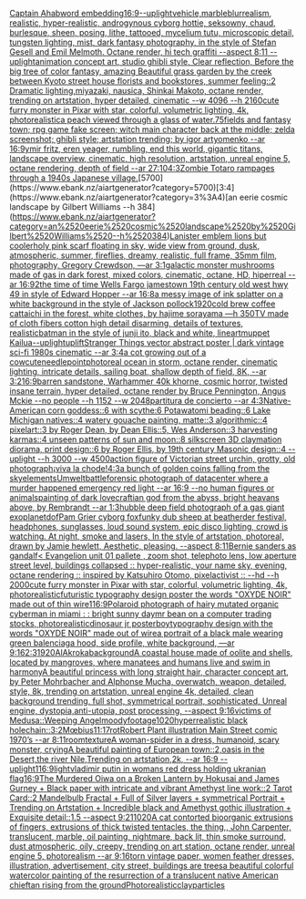 [Captain Ahab](https://www.ebank.nz/aiartgenerator?category=Captain%2520Ahab)[word embedding](https://www.ebank.nz/aiartgenerator?category=word%2520embedding)[16:9](https://www.ebank.nz/aiartgenerator?category=16%3A9)[--uplight](https://www.ebank.nz/aiartgenerator?category=--uplight)[vehicle,marble](https://www.ebank.nz/aiartgenerator?category=vehicle%2Cmarble)[blur](https://www.ebank.nz/aiartgenerator?category=blur)[realism, realistic, hyper-realistic, androgynous cyborg hottie, seksowny, chaud, burlesque, sheen, posing, lithe, tattooed, mycelium tutu, microscopic detail, tungsten lighting, mist, dark fantasy photography, in the style of Stefan Gesell and Emil Melmoth. Octane render, hi tech graffiti  --aspect 8:11 --uplight](https://www.ebank.nz/aiartgenerator?category=realism%2C%2520realistic%2C%2520hyper-realistic%2C%2520androgynous%2520cyborg%2520hottie%2C%2520seksowny%2C%2520chaud%2C%2520burlesque%2C%2520sheen%2C%2520posing%2C%2520lithe%2C%2520tattooed%2C%2520mycelium%2520tutu%2C%2520microscopic%2520detail%2C%2520tungsten%2520lighting%2C%2520mist%2C%2520dark%2520fantasy%2520photography%2C%2520in%2520the%2520style%2520of%2520Stefan%2520Gesell%2520and%2520Emil%2520Melmoth.%2520Octane%2520render%2C%2520hi%2520tech%2520graffiti%2520%2520--aspect%25208%3A11%2520--uplight)[animation concept art, studio ghibli style, Clear reflection, Before the big tree of color fantasy, amazing Beautiful grass garden by the creek between Kyoto street house florists and bookstores, summer feeling::2 Dramatic lighting,miyazaki, nausica, Shinkai Makoto, octane render, trending on artstation, hyper detailed, cinematic --w 4096  --h 2160](https://www.ebank.nz/aiartgenerator?category=animation%2520concept%2520art%2C%2520studio%2520ghibli%2520style%2C%2520Clear%2520reflection%2C%2520Before%2520the%2520big%2520tree%2520of%2520color%2520fantasy%2C%2520amazing%2520Beautiful%2520grass%2520garden%2520by%2520the%2520creek%2520between%2520Kyoto%2520street%2520house%2520florists%2520and%2520bookstores%2C%2520summer%2520feeling%3A%3A2%2520Dramatic%2520lighting%2Cmiyazaki%2C%2520nausica%2C%2520Shinkai%2520Makoto%2C%2520octane%2520render%2C%2520trending%2520on%2520artstation%2C%2520hyper%2520detailed%2C%2520cinematic%2520--w%25204096%2520%2520--h%25202160)[cute furry monster in Pixar with star, colorful, volumetric lighting, 4k, photorealistic](https://www.ebank.nz/aiartgenerator?category=cute%2520furry%2520monster%2520in%2520Pixar%2520with%2520star%2C%2520colorful%2C%2520volumetric%2520lighting%2C%25204k%2C%2520photorealistic)[a peach viewed through a glass of water](https://www.ebank.nz/aiartgenerator?category=a%2520peach%2520viewed%2520through%2520a%2520glass%2520of%2520water)[.75](https://www.ebank.nz/aiartgenerator?category=.75)[fields and fantasy town; rpg game fake screen; witch main character back at the middle; zelda screenshot; ghibli style; artstation trending; by igor artyomenko --ar 16:9](https://www.ebank.nz/aiartgenerator?category=fields%2520and%2520fantasy%2520town%3B%2520rpg%2520game%2520fake%2520screen%3B%2520witch%2520main%2520character%2520back%2520at%2520the%2520middle%3B%2520zelda%2520screenshot%3B%2520ghibli%2520style%3B%2520artstation%2520trending%3B%2520by%2520igor%2520artyomenko%2520--ar%252016%3A9)[ymir fritz, eren yeager, rumbling, end this world, gigantic titans,  landscape overview, cinematic, high resolution, artstation, unreal engine 5, octane rendering, depth of field --ar 27:10](https://www.ebank.nz/aiartgenerator?category=ymir%2520fritz%2C%2520eren%2520yeager%2C%2520rumbling%2C%2520end%2520this%2520world%2C%2520gigantic%2520titans%2C%2520%2520landscape%2520overview%2C%2520cinematic%2C%2520high%2520resolution%2C%2520artstation%2C%2520unreal%2520engine%25205%2C%2520octane%2520rendering%2C%2520depth%2520of%2520field%2520--ar%252027%3A10)[4:3](https://www.ebank.nz/aiartgenerator?category=4%3A3)[Zombie Totaro rampages through a 1940s Japanese village.](https://www.ebank.nz/aiartgenerator?category=Zombie%2520Totaro%2520rampages%2520through%2520a%25201940s%2520Japanese%2520village.)[5700](https://www.ebank.nz/aiartgenerator?category=5700)[3:4](https://www.ebank.nz/aiartgenerator?category=3%3A4)[an eerie cosmic landscape by Gilbert Williams --h 384](https://www.ebank.nz/aiartgenerator?category=an%2520eerie%2520cosmic%2520landscape%2520by%2520Gilbert%2520Williams%2520--h%2520384)[Lanister emblem lions but cooler](https://www.ebank.nz/aiartgenerator?category=Lanister%2520emblem%2520lions%2520but%2520cooler)[holy pink scarf floating in sky, wide view from ground, dusk, atmospheric, summer, fireflies, dreamy, realistic, full frame, 35mm film, photography, Gregory Crewdson, —ar 3:1](https://www.ebank.nz/aiartgenerator?category=holy%2520pink%2520scarf%2520floating%2520in%2520sky%2C%2520wide%2520view%2520from%2520ground%2C%2520dusk%2C%2520atmospheric%2C%2520summer%2C%2520fireflies%2C%2520dreamy%2C%2520realistic%2C%2520full%2520frame%2C%252035mm%2520film%2C%2520photography%2C%2520Gregory%2520Crewdson%2C%2520%E2%80%94ar%25203%3A1)[galactic monster mushrooms made of gas in dark forest, mixed colors, cinematic, octane, HD, hiperreal --ar 16:9](https://www.ebank.nz/aiartgenerator?category=galactic%2520monster%2520mushrooms%2520made%2520of%2520gas%2520in%2520dark%2520forest%2C%2520mixed%2520colors%2C%2520cinematic%2C%2520octane%2C%2520HD%2C%2520hiperreal%2520--ar%252016%3A9)[2](https://www.ebank.nz/aiartgenerator?category=2)[the time of time Wells Fargo jamestown 19th century old west hwy 49 in style of Edward Hopper --ar 16:8](https://www.ebank.nz/aiartgenerator?category=the%2520time%2520of%2520time%2520Wells%2520Fargo%2520jamestown%252019th%2520century%2520old%2520west%2520hwy%252049%2520in%2520style%2520of%2520Edward%2520Hopper%2520--ar%252016%3A8)[a messy image of ink splatter on a white background in the style of Jackson pollock](https://www.ebank.nz/aiartgenerator?category=a%2520messy%2520image%2520of%2520ink%2520splatter%2520on%2520a%2520white%2520background%2520in%2520the%2520style%2520of%2520Jackson%2520pollock)[1920](https://www.ebank.nz/aiartgenerator?category=1920)[cold brew coffee cat](https://www.ebank.nz/aiartgenerator?category=cold%2520brew%2520coffee%2520cat)[taichi in the forest, white clothes, by hajime sorayama —h 350](https://www.ebank.nz/aiartgenerator?category=taichi%2520in%2520the%2520forest%2C%2520white%2520clothes%2C%2520by%2520hajime%2520sorayama%2520%E2%80%94h%2520350)[TV made of cloth fibers cotton high detail disarming, details of textures, realistic](https://www.ebank.nz/aiartgenerator?category=TV%2520made%2520of%2520cloth%2520fibers%2520cotton%2520high%2520detail%2520disarming%2C%2520details%2520of%2520textures%2C%2520realistic)[batman in the style of junji ito, black and white, lineart](https://www.ebank.nz/aiartgenerator?category=batman%2520in%2520the%2520style%2520of%2520junji%2520ito%2C%2520black%2520and%2520white%2C%2520lineart)[muppet Kailua](https://www.ebank.nz/aiartgenerator?category=muppet%2520Kailua)[--uplight](https://www.ebank.nz/aiartgenerator?category=--uplight)[uplift](https://www.ebank.nz/aiartgenerator?category=uplift)[Stranger Things vector abstract poster | dark vintage sci-fi 1980s cinematic --ar 3:4](https://www.ebank.nz/aiartgenerator?category=Stranger%2520Things%2520vector%2520abstract%2520poster%2520%7C%2520dark%2520vintage%2520sci-fi%25201980s%2520cinematic%2520--ar%25203%3A4)[a cot growing out of a cow](https://www.ebank.nz/aiartgenerator?category=a%2520cot%2520growing%2520out%2520of%2520a%2520cow)[cute](https://www.ebank.nz/aiartgenerator?category=cute)[needlepoint](https://www.ebank.nz/aiartgenerator?category=needlepoint)[photoreal ocean in storm, octane render, cinematic lighting, intricate details, sailing boat, shallow depth of field, 8K, --ar 3:2](https://www.ebank.nz/aiartgenerator?category=photoreal%2520ocean%2520in%2520storm%2C%2520octane%2520render%2C%2520cinematic%2520lighting%2C%2520intricate%2520details%2C%2520sailing%2520boat%2C%2520shallow%2520depth%2520of%2520field%2C%25208K%2C%2520--ar%25203%3A2)[16:9](https://www.ebank.nz/aiartgenerator?category=16%3A9)[barren sandstone, Warhammer 40k khorne, cosmic horror, twisted insane terrain, hyper detailed, octane render by Bruce Pennington, Angus Mckie --no people --h 1152 --w 2048](https://www.ebank.nz/aiartgenerator?category=barren%2520sandstone%2C%2520Warhammer%252040k%2520khorne%2C%2520cosmic%2520horror%2C%2520twisted%2520insane%2520terrain%2C%2520hyper%2520detailed%2C%2520octane%2520render%2520by%2520Bruce%2520Pennington%2C%2520Angus%2520Mckie%2520--no%2520people%2520--h%25201152%2520--w%25202048)[partitura de concierto  --ar 4:3](https://www.ebank.nz/aiartgenerator?category=partitura%2520de%2520concierto%2520%2520--ar%25204%3A3)[Native-American corn goddess::6 with scythe:6 Potawatomi beading::6 Lake Michigan natives::4 watery gouache painting, matte::3 algorithmic::4 pixelart::3 by Roger Dean, by Dean Ellis::5, Wes Anderson::3 harvesting karmas::4 unseen patterns of sun and moon::8 silkscreen 3D claymation diorama, print design::6 by Roger Ellis, by 19th century Masonic design::4 --uplight --h 3000 --w 4500](https://www.ebank.nz/aiartgenerator?category=Native-American%2520corn%2520goddess%3A%3A6%2520with%2520scythe%3A6%2520Potawatomi%2520beading%3A%3A6%2520Lake%2520Michigan%2520natives%3A%3A4%2520watery%2520gouache%2520painting%2C%2520matte%3A%3A3%2520algorithmic%3A%3A4%2520pixelart%3A%3A3%2520by%2520Roger%2520Dean%2C%2520by%2520Dean%2520Ellis%3A%3A5%2C%2520Wes%2520Anderson%3A%3A3%2520harvesting%2520karmas%3A%3A4%2520unseen%2520patterns%2520of%2520sun%2520and%2520moon%3A%3A8%2520silkscreen%25203D%2520claymation%2520diorama%2C%2520print%2520design%3A%3A6%2520by%2520Roger%2520Ellis%2C%2520by%252019th%2520century%2520Masonic%2520design%3A%3A4%2520--uplight%2520--h%25203000%2520--w%25204500)[action figure of Victorian street urchin, grotty, old photograph](https://www.ebank.nz/aiartgenerator?category=action%2520figure%2520of%2520Victorian%2520street%2520urchin%2C%2520grotty%2C%2520old%2520photograph)[¡viva la chode!](https://www.ebank.nz/aiartgenerator?category=%C2%A1viva%2520la%2520chode%21)[4:3](https://www.ebank.nz/aiartgenerator?category=4%3A3)[a bunch of golden coins falling from the sky](https://www.ebank.nz/aiartgenerator?category=a%2520bunch%2520of%2520golden%2520coins%2520falling%2520from%2520the%2520sky)[elements](https://www.ebank.nz/aiartgenerator?category=elements)[Umwelt](https://www.ebank.nz/aiartgenerator?category=Umwelt)[battle](https://www.ebank.nz/aiartgenerator?category=battle)[forensic photograph of datacenter where a murder happened emergency red light --ar 16:9 --no human figures or animals](https://www.ebank.nz/aiartgenerator?category=forensic%2520photograph%2520of%2520datacenter%2520where%2520a%2520murder%2520happened%2520emergency%2520red%2520light%2520--ar%252016%3A9%2520--no%2520human%2520figures%2520or%2520animals)[painting  of dark lovecraftian god from the abyss, bright heavans above,  by Rembrandt --ar 1:3](https://www.ebank.nz/aiartgenerator?category=painting%2520%2520of%2520dark%2520lovecraftian%2520god%2520from%2520the%2520abyss%2C%2520bright%2520heavans%2520above%2C%2520%2520by%2520Rembrandt%2520--ar%25201%3A3)[hubble deep field photograph of a gas giant exoplanet](https://www.ebank.nz/aiartgenerator?category=hubble%2520deep%2520field%2520photograph%2520of%2520a%2520gas%2520giant%2520exoplanet)[dof](https://www.ebank.nz/aiartgenerator?category=dof)[Pam Grier cyborg fox](https://www.ebank.nz/aiartgenerator?category=Pam%2520Grier%2520cyborg%2520fox)[funky dub sheep at beatherder festival, headphones, sunglasses, loud sound system, epic disco lighting, crowd is watching. At night, smoke and  lasers,  In the style of artstation, photoreal, drawn by Jamie hewlett, Aesthetic, pleasing. --aspect 8:11](https://www.ebank.nz/aiartgenerator?category=funky%2520dub%2520sheep%2520at%2520beatherder%2520festival%2C%2520headphones%2C%2520sunglasses%2C%2520loud%2520sound%2520system%2C%2520epic%2520disco%2520lighting%2C%2520crowd%2520is%2520watching.%2520At%2520night%2C%2520smoke%2520and%2520%2520lasers%2C%2520%2520In%2520the%2520style%2520of%2520artstation%2C%2520photoreal%2C%2520drawn%2520by%2520Jamie%2520hewlett%2C%2520Aesthetic%2C%2520pleasing.%2520--aspect%25208%3A11)[Bernie sanders as gandalf](https://www.ebank.nz/aiartgenerator?category=Bernie%2520sanders%2520as%2520gandalf)[< Evangelion unit 01 pallete , zoom shot, telephoto lens, low aperture street level, buildings collapsed :: hyper-realistic, your name sky, evening, octane rendering :: inspired by Katsuhiro Otomo, pixelactivist :: --hd --h 2000](https://www.ebank.nz/aiartgenerator?category=%3C%2520Evangelion%2520unit%252001%2520pallete%2520%2C%2520zoom%2520shot%2C%2520telephoto%2520lens%2C%2520low%2520aperture%2520street%2520level%2C%2520buildings%2520collapsed%2520%3A%3A%2520hyper-realistic%2C%2520your%2520name%2520sky%2C%2520evening%2C%2520octane%2520rendering%2520%3A%3A%2520inspired%2520by%2520Katsuhiro%2520Otomo%2C%2520pixelactivist%2520%3A%3A%2520--hd%2520--h%25202000)[cute furry monster in Pixar with star, colorful, volumetric lighting, 4k, photorealistic](https://www.ebank.nz/aiartgenerator?category=cute%2520furry%2520monster%2520in%2520Pixar%2520with%2520star%2C%2520colorful%2C%2520volumetric%2520lighting%2C%25204k%2C%2520photorealistic)[futuristic  typography design poster the words "OXYDE NOIR" made out of thin wire](https://www.ebank.nz/aiartgenerator?category=futuristic%2520%2520typography%2520design%2520poster%2520the%2520words%2520%22OXYDE%2520NOIR%22%2520made%2520out%2520of%2520thin%2520wire)[1](https://www.ebank.nz/aiartgenerator?category=1)[16:9](https://www.ebank.nz/aiartgenerator?category=16%3A9)[Polaroid photograph of hairy mutated organic cyberman in miami : : bright sunny day](https://www.ebank.nz/aiartgenerator?category=Polaroid%2520photograph%2520of%2520hairy%2520mutated%2520organic%2520cyberman%2520in%2520miami%2520%3A%2520%3A%2520bright%2520sunny%2520day)[mr bean on a computer trading stocks, photorealistic](https://www.ebank.nz/aiartgenerator?category=mr%2520bean%2520on%2520a%2520computer%2520trading%2520stocks%2C%2520photorealistic)[dinosaur jr poster](https://www.ebank.nz/aiartgenerator?category=dinosaur%2520jr%2520poster)[boy](https://www.ebank.nz/aiartgenerator?category=boy)[typography design with the words "OXYDE NOIR" made out of wire](https://www.ebank.nz/aiartgenerator?category=typography%2520design%2520with%2520the%2520words%2520%22OXYDE%2520NOIR%22%2520made%2520out%2520of%2520wire)[a portrait of a black male wearing green balenciaga hood, side profile, white background, —ar 9:16](https://www.ebank.nz/aiartgenerator?category=a%2520portrait%2520of%2520a%2520black%2520male%2520wearing%2520green%2520balenciaga%2520hood%2C%2520side%2520profile%2C%2520white%2520background%2C%2520%E2%80%94ar%25209%3A16)[2:3](https://www.ebank.nz/aiartgenerator?category=2%3A3)[1920](https://www.ebank.nz/aiartgenerator?category=1920)[AlAkroka](https://www.ebank.nz/aiartgenerator?category=AlAkroka)[background](https://www.ebank.nz/aiartgenerator?category=background)[A coastal house made of oolite and shells, located by mangroves, where manatees and humans live and swim in harmony](https://www.ebank.nz/aiartgenerator?category=A%2520coastal%2520house%2520made%2520of%2520oolite%2520and%2520shells%2C%2520located%2520by%2520mangroves%2C%2520where%2520manatees%2520and%2520humans%2520live%2520and%2520swim%2520in%2520harmony)[A beautiful princess with long straight hair, character concept art, by Peter Mohrbacher and Alphonse Mucha, overwatch, weapon, detailed, style, 8k, trending on artstation, unreal engine 4k, detailed, clean background trending, full shot, symmetrical portrait, sophisticated, Unreal engine, dystopia,anti-utopia, post processing, --aspect 9:16](https://www.ebank.nz/aiartgenerator?category=A%2520beautiful%2520princess%2520with%2520long%2520straight%2520hair%2C%2520character%2520concept%2520art%2C%2520by%2520Peter%2520Mohrbacher%2520and%2520Alphonse%2520Mucha%2C%2520overwatch%2C%2520weapon%2C%2520detailed%2C%2520style%2C%25208k%2C%2520trending%2520on%2520artstation%2C%2520unreal%2520engine%25204k%2C%2520detailed%2C%2520clean%2520background%2520trending%2C%2520full%2520shot%2C%2520symmetrical%2520portrait%2C%2520sophisticated%2C%2520Unreal%2520engine%2C%2520dystopia%2Canti-utopia%2C%2520post%2520processing%2C%2520--aspect%25209%3A16)[victims of Medusa::Weeping Angel](https://www.ebank.nz/aiartgenerator?category=victims%2520of%2520Medusa%3A%3AWeeping%2520Angel)[moody](https://www.ebank.nz/aiartgenerator?category=moody)[footage](https://www.ebank.nz/aiartgenerator?category=footage)[1020](https://www.ebank.nz/aiartgenerator?category=1020)[hyperrealistic black hole](https://www.ebank.nz/aiartgenerator?category=hyperrealistic%2520black%2520hole)[chain::](https://www.ebank.nz/aiartgenerator?category=chain%3A%3A)[3:2](https://www.ebank.nz/aiartgenerator?category=3%3A2)[Mœbius](https://www.ebank.nz/aiartgenerator?category=M%C5%93bius)[11:17](https://www.ebank.nz/aiartgenerator?category=11%3A17)[rot](https://www.ebank.nz/aiartgenerator?category=rot)[Robert Plant illustration Main Street comic 1970’s --ar 8:11](https://www.ebank.nz/aiartgenerator?category=Robert%2520Plant%2520illustration%2520Main%2520Street%2520comic%25201970%E2%80%99s%2520--ar%25208%3A11)[room](https://www.ebank.nz/aiartgenerator?category=room)[texture](https://www.ebank.nz/aiartgenerator?category=texture)[A woman-spider in a dress, humanoid, scary monster, crying](https://www.ebank.nz/aiartgenerator?category=A%2520woman-spider%2520in%2520a%2520dress%2C%2520humanoid%2C%2520scary%2520monster%2C%2520crying)[A beautiful painting of European town::2,oasis in the Desert,the river Nile,Trending on artstation,2k, --ar 16:9 --uplight](https://www.ebank.nz/aiartgenerator?category=A%2520beautiful%2520painting%2520of%2520European%2520town%3A%3A2%2Coasis%2520in%2520the%2520Desert%2Cthe%2520river%2520Nile%2CTrending%2520on%2520artstation%2C2k%2C%2520--ar%252016%3A9%2520--uplight)[1](https://www.ebank.nz/aiartgenerator?category=1)[16:9](https://www.ebank.nz/aiartgenerator?category=16%3A9)[light](https://www.ebank.nz/aiartgenerator?category=light)[vladimir putin in womans red  dress holding ukranian flag](https://www.ebank.nz/aiartgenerator?category=vladimir%2520putin%2520in%2520womans%2520red%2520%2520dress%2520holding%2520ukranian%2520flag)[16:9](https://www.ebank.nz/aiartgenerator?category=16%3A9)[The Murdered Oiwa on a Broken Lantern by Hokusai and James Gurney + Black paper with intricate and vibrant Amethyst line work::2 Tarot Card::2 Mandelbulb Fractal + Full of Silver layers + symmetrical Portrait + Trending on Artstation + Incredible black and Amethyst gothic illustration + Exquisite detail::1.5 --aspect 9:21](https://www.ebank.nz/aiartgenerator?category=The%2520Murdered%2520Oiwa%2520on%2520a%2520Broken%2520Lantern%2520by%2520Hokusai%2520and%2520James%2520Gurney%2520%2B%2520Black%2520paper%2520with%2520intricate%2520and%2520vibrant%2520Amethyst%2520line%2520work%3A%3A2%2520Tarot%2520Card%3A%3A2%2520Mandelbulb%2520Fractal%2520%2B%2520Full%2520of%2520Silver%2520layers%2520%2B%2520symmetrical%2520Portrait%2520%2B%2520Trending%2520on%2520Artstation%2520%2B%2520Incredible%2520black%2520and%2520Amethyst%2520gothic%2520illustration%2520%2B%2520Exquisite%2520detail%3A%3A1.5%2520--aspect%25209%3A21)[1020](https://www.ebank.nz/aiartgenerator?category=1020)[A cat contorted bioorganic extrusions of fingers, extrusions of thick twisted tentacles, the thing,, John Carpenter, translucent, marble, oil painting, nightmare, back lit, thin smoke surround, dust atmospheric, oily, creepy, trending on art station, octane render, unreal engine 5, photorealism --ar 9:16](https://www.ebank.nz/aiartgenerator?category=A%2520cat%2520contorted%2520bioorganic%2520extrusions%2520of%2520fingers%2C%2520extrusions%2520of%2520thick%2520twisted%2520tentacles%2C%2520the%2520thing%2C%2C%2520John%2520Carpenter%2C%2520translucent%2C%2520marble%2C%2520oil%2520painting%2C%2520nightmare%2C%2520back%2520lit%2C%2520thin%2520smoke%2520surround%2C%2520dust%2520atmospheric%2C%2520oily%2C%2520creepy%2C%2520trending%2520on%2520art%2520station%2C%2520octane%2520render%2C%2520unreal%2520engine%25205%2C%2520photorealism%2520--ar%25209%3A16)[torn vintage paper, women feather dresses, illustration, advertisement, city street, buildings are trees](https://www.ebank.nz/aiartgenerator?category=torn%2520vintage%2520paper%2C%2520women%2520feather%2520dresses%2C%2520illustration%2C%2520advertisement%2C%2520city%2520street%2C%2520buildings%2520are%2520trees)[a beautiful colorful watercolor painting of the resurrection of a translucent native American chieftan rising from the ground](https://www.ebank.nz/aiartgenerator?category=a%2520beautiful%2520colorful%2520watercolor%2520painting%2520of%2520the%2520resurrection%2520of%2520a%2520translucent%2520native%2520American%2520chieftan%2520rising%2520from%2520the%2520ground)[Photorealistic](https://www.ebank.nz/aiartgenerator?category=Photorealistic)[clay](https://www.ebank.nz/aiartgenerator?category=clay)[particles](https://www.ebank.nz/aiartgenerator?category=particles)